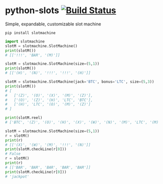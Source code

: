 # python-slots [![Build Status](https://travis-ci.org/s4w3d0ff/python-slots.svg?branch=master)](https://travis-ci.org/s4w3d0ff/python-slots)
Simple, expandable, customizable slot machine

`pip install slotmachine`

```python
import slotmachine
slotM = slotmachine.SlotMachine()
print(slotM())
# [['!!!', 'BAR', '(M)']]

slotM = slotmachine.SlotMachine(size=(5,1))
print(slotM())
# [['(H)', '(N)', '!!!', '!!!', '(H)']]

slotM = slotmachine.SlotMachine(jack='BTC', bonus='LTC', size=(5,3))
print(slotM())
# [
#   ['(Z)', '(O)', '(X)', '(M)', '(Z)'],
#   ['(O)', '(Z)', '(H)', 'LTC', 'BTC'],
#   ['(H)', 'LTC', '(O)', '(M)', '(Z)']
# ]

print(slotM.reel)
# ['BTC', '(Z)', '(O)', '(H)', '(X)', '(W)', '(N)', '(M)', 'LTC', '(M)', '(N)', '(W)', '(X)', '(H)', '(O)', '(Z)', 'LTC', '(Z)', '(O)', '(H)', '(X)', '(W)', '(N)', '(M)', 'LTC', '(M)', '(N)', '(W)', '(X)', '(H)', '(O)', '(Z)', 'LTC', '(Z)', '(O)', '(H)', '(X)', '(W)', '(N)', '(M)', 'LTC', '(M)', '(N)', '(W)', '(X)', '(H)', '(O)', '(Z)']

slotM = slotmachine.SlotMachine(size=(5,1))
r = slotM()
print(r)
# [['(X)', '(W)', '(M)', '!!!', '(N)']]
print(slotM.checkLine(r[0]))
# False
r = slotM()
print(r)
# [['BAR', 'BAR', 'BAR', 'BAR', 'BAR']]
print(slotM.checkLine(r[0]))
# 'jackpot'
```
